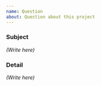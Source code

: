 ```yaml
---
name: Question
about: Question about this project
---
```


### Subject

*(Write here)*


### Detail

*(Write here)*

